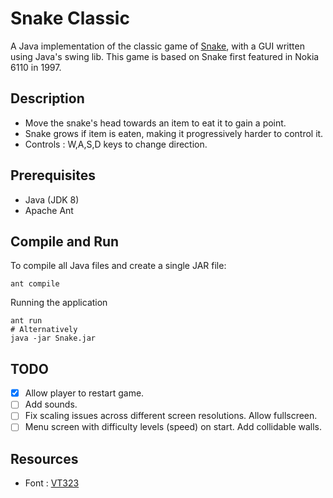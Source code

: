 # Snake Classic
A Java implementation of the classic game of [Snake](https://en.wikipedia.org/wiki/Snake_(video_game)), with a GUI written using Java's swing lib. This game is based on Snake first featured in Nokia 6110 in 1997.

## Description
- Move the snake's head towards an item to eat it to gain a point.
- Snake grows if item is eaten, making it progressively harder to control it.
- Controls : W,A,S,D keys to change direction.

## Prerequisites
- Java (JDK 8)
- Apache Ant

## Compile and Run
To compile all Java files and create a single JAR file:
```
ant compile
```
Running the application
```
ant run
# Alternatively
java -jar Snake.jar
```

## TODO
- [X] Allow player to restart game.
- [ ] Add sounds.
- [ ] Fix scaling issues across different screen resolutions. Allow fullscreen.
- [ ] Menu screen with difficulty levels (speed) on start. Add collidable walls.

## Resources
- Font : [VT323](https://fonts.google.com/specimen/VT323?selection.family=VT323)
